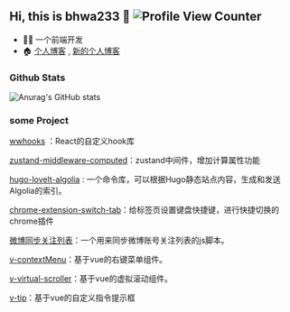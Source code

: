 ## Hi, this is bhwa233 :wave: ![Profile View Counter](https://komarev.com/ghpvc/?username=lxw15337674)

- :man_technologist: 一个前端开发
- :house: [个人博客](https://lxw15337674.github.io/) , [新的个人博客](https://notion-next-plum-chi.vercel.app/)

### Github Stats 

![Anurag's GitHub stats](https://github-readme-stats.vercel.app/api?username=lxw15337674&show_icons=true)

### some Project 

[wwhooks](https://github.com/lxw15337674/ww-hooks) ：React的自定义hook库

[zustand-middleware-computed](https://github.com/lxw15337674/zustand-middleware-computed)：zustand中间件，增加计算属性功能

[hugo-lovelt-algolia](https://github.com/lxw15337674/hugo-lovelt-algolia) : 一个命令库，可以根据Hugo静态站点内容，生成和发送Algolia的索引。

[chrome-extension-switch-tab](https://github.com/lxw15337674/chrome-extension-switch-tab)：给标签页设置键盘快捷键，进行快捷切换的chrome插件

[微博同步关注列表](https://github.com/lxw15337674/weiboSyncFollow)：一个用来同步微博账号关注列表的js脚本。

[v-contextMenu](https://github.com/lxw15337674/v-contextMenu)：基于vue的右键菜单组件。

[v-virtual-scroller](https://github.com/lxw15337674/v-virtualScroller)：基于vue的虚拟滚动组件。

[v-tip](https://github.com/lxw15337674/v-tip)：基于vue的自定义指令提示框
